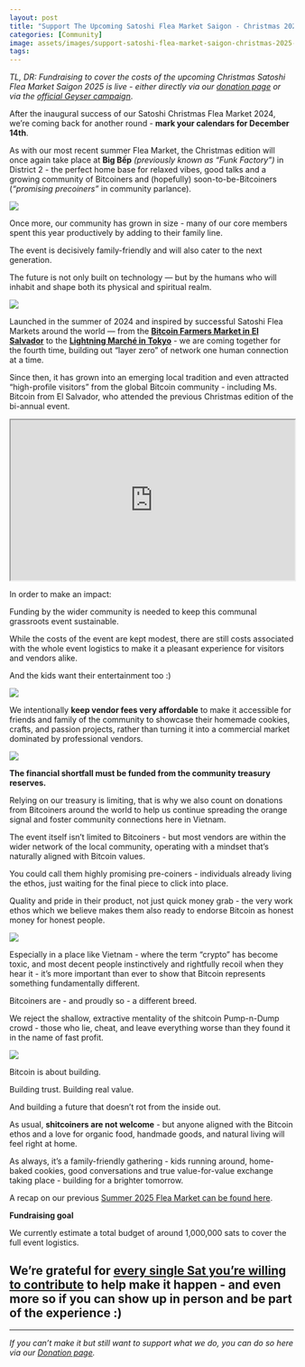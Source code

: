```yaml
---
layout: post
title: "Support The Upcoming Satoshi Flea Market Saigon - Christmas 2025"
categories: [Community]
image: assets/images/support-satoshi-flea-market-saigon-christmas-2025-header.jpg
tags:
---
```


_TL, DR: Fundraising to cover the costs of the upcoming Christmas Satoshi Flea Market Saigon 2025 is live - either directly via our [donation page](https://bitcoinsaigon.org/donate-satoshis) or via the [official Geyser campaign](https://geyser.fund/project/satoshifleamarketsaigonchristmas2025)_.

After the inaugural success of our Satoshi Christmas Flea Market 2024, we’re coming back for another round - **mark your calendars for December 14th**.

As with our most recent summer Flea Market, the Christmas edition will once again take place at **Big Bếp** _(previously known as “Funk Factory”)_ in District 2 - the perfect home base for relaxed vibes, good talks and a growing community of Bitcoiners and (hopefully) soon-to-be-Bitcoiners (_“promising precoiners”_ in community parlance).

![](/assets/images/support-satoshi-flea-market-saigon-christmas-2025-1.jpg)

Once more, our community has grown in size - many of our core members spent this year productively by adding to their family line.

The event is decisively family-friendly and will also cater to the next generation.

The future is not only built on technology — but by the humans who will inhabit and shape both its physical and spiritual realm.

![](/assets/images/support-satoshi-flea-market-saigon-christmas-2025-2.jpg)

Launched in the summer of 2024 and inspired by successful Satoshi Flea Markets around the world — from the **[Bitcoin Farmers Market in El Salvador](https://linktr.ee/bitcoinfarmersmarket)** to the **[Lightning Marché in Tokyo](https://bitcoin-zukan.com/en/practical/lightning-marche/)** - we are coming together for the fourth time, building out “layer zero” of network one human connection at a time.

Since then, it has grown into an emerging local tradition and even attracted “high-profile visitors” from the global Bitcoin community - including Ms. Bitcoin from El Salvador, who attended the previous Christmas edition of the bi-annual event.

<iframe id="odysee-iframe" style="width:100%; aspect-ratio:16 / 9;" src="https://odysee.com/%24/embed/%40BitcoinSaigon%3Aa%2Fbitcoin-saigon-flea-market-christmas-2024%3Ab?r=CFxM7qdCpE2YtVjLg71YEtkqd4qiHwac" allowfullscreen></iframe>

In order to make an impact:

Funding by the wider community is needed to keep this communal grassroots event sustainable.

While the costs of the event are kept modest, there are still costs associated with the whole event logistics to make it a pleasant experience for visitors and vendors alike.

And the kids want their entertainment too :)

![](/assets/images/support-satoshi-flea-market-saigon-christmas-2025-3.jpg)

We intentionally **keep vendor fees very affordable** to make it accessible for friends and family of the community to showcase their homemade cookies, crafts, and passion projects, rather than turning it into a commercial market dominated by professional vendors.

![](/assets/images/support-satoshi-flea-market-saigon-christmas-2025-4.jpg)

**The financial shortfall must be funded from the community treasury reserves.**

Relying on our treasury is limiting, that is why we also count on donations from Bitcoiners around the world to help us continue spreading the orange signal and foster community connections here in Vietnam.

The event itself isn’t limited to Bitcoiners - but most vendors are within the wider network of the local community, operating with a mindset that’s naturally aligned with Bitcoin values.

You could call them highly promising pre-coiners - individuals already living the ethos, just waiting for the final piece to click into place.

Quality and pride in their product, not just quick money grab - the very work ethos which we believe makes them also ready to endorse Bitcoin as honest money for honest people.

![](/assets/images/support-satoshi-flea-market-saigon-christmas-2025-5.jpg)

Especially in a place like Vietnam - where the term “crypto” has become toxic, and most decent people instinctively and rightfully recoil when they hear it - it’s more important than ever to show that Bitcoin represents something fundamentally different.

Bitcoiners are - and proudly so - a different breed.

We reject the shallow, extractive mentality of the shitcoin Pump-n-Dump crowd - those who lie, cheat, and leave everything worse than they found it in the name of fast profit.

![](/assets/images/support-satoshi-flea-market-saigon-christmas-2025-6.jpg)

Bitcoin is about building.

Building trust. Building real value.

And building a future that doesn’t rot from the inside out.

As usual, **shitcoiners are not welcome** - but anyone aligned with the Bitcoin ethos and a love for organic food, handmade goods, and natural living will feel right at home.

As always, it’s a family-friendly gathering - kids running around, home-baked cookies, good conversations and true value-for-value exchange taking place - building for a brighter tomorrow.

A recap on our previous [Summer 2025 Flea Market can be found here](https://bitcoinsaigon.org/Satoshi-Flea-Market-recap-2025/).

**Fundraising goal**

We currently estimate a total budget of around 1,000,000 sats to cover the full event logistics.

## **We’re grateful for [every single Sat you’re willing to contribute](https://bitcoinsaigon.org/donate-satoshis) to help make it happen - and even more so if you can show up in person and be part of the experience :)**

---

_If you can’t make it but still want to support what we do, you can do so here via our [Donation page](https://bitcoinsaigon.org/donate-satoshis)._
